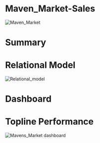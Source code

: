 # Maven_Market-Sales
![Maven_Market](https://user-images.githubusercontent.com/114532273/201770342-245ef8e9-daff-4a39-9129-af3e8aad9b05.png)


# Summary



# Relational Model
![Relational_model](https://user-images.githubusercontent.com/114532273/201770488-53fe09cc-7ff1-409f-bf63-6f06bf3fc854.png)


# Dashboard

# Topline Performance

![Mavens_Market dashboard](https://user-images.githubusercontent.com/114532273/201770732-739f9483-ac73-4afa-a058-cc2e3884b585.png)
